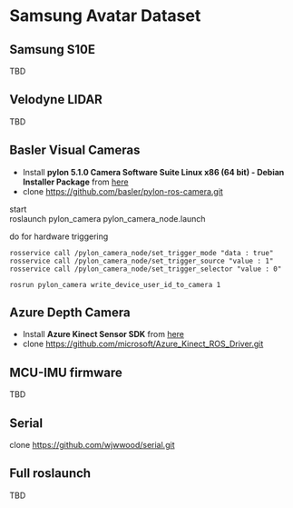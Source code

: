 # Samsung Avatar Dataset
## Samsung S10E
TBD

## Velodyne LIDAR
TBD

## Basler Visual Cameras
- Install __pylon 5.1.0 Camera Software Suite Linux x86 (64 bit) - Debian Installer Package__ from [here](https://www.baslerweb.com/en/sales-support/downloads/software-downloads/pylon-5-1-0-linux-x86-64-bit-debian/)
- clone https://github.com/basler/pylon-ros-camera.git

start  
roslaunch pylon_camera pylon_camera_node.launch

do for hardware triggering 
```
rosservice call /pylon_camera_node/set_trigger_mode "data : true"
rosservice call /pylon_camera_node/set_trigger_source "value : 1"
rosservice call /pylon_camera_node/set_trigger_selector "value : 0"
```
`rosrun pylon_camera write_device_user_id_to_camera 1`

## Azure Depth Camera
- Install __Azure Kinect Sensor SDK__ from [here](https://docs.microsoft.com/en-us/azure/kinect-dk/sensor-sdk-download#linux-installation-instructions)
- clone https://github.com/microsoft/Azure_Kinect_ROS_Driver.git

## MCU-IMU firmware
TBD
## Serial
clone https://github.com/wjwwood/serial.git

## Full roslaunch
TBD

